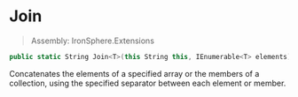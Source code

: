 ﻿

# Join

> Assembly: IronSphere.Extensions

```csharp
public static String Join<T>(this String this, IEnumerable<T> elements);
```

Concatenates the elements of a specified array or the members of a collection, using the specified separator between each element or member.

 